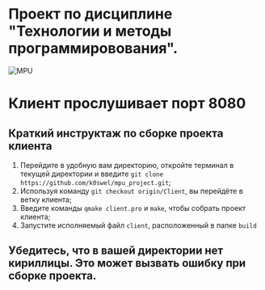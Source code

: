# Проект по дисциплине "Технологии и методы программировования".
![MPU](https://sun9-63.userapi.com/impg/0jYhtK5zxK1Aqd7cYGzFRw568Z0QtIVyzzafQQ/FBofYU7PV0s.jpg?size=1156x230&quality=95&sign=ee3b68fc621f72472d670a7545082a48&type=album)

# Клиент прослушивает порт 8080

## Краткий инструктаж по сборке проекта клиента
1. Перейдите в удобную вам директорию, откройте терминал в текущей директории и введите ```git clone https://github.com/k0swel/mpu_project.git```;
2. Используя команду ```git checkout origin/Client```, вы перейдёте в ветку клиента;
3. Введите команды ```qmake client.pro``` и ```make```, чтобы собрать проект клиента;
4. Запустите исполняемый файл ```client```, расположенный в папке ```build```

## Убедитесь, что в вашей директории нет кириллицы. Это может вызвать ошибку при сборке проекта.
